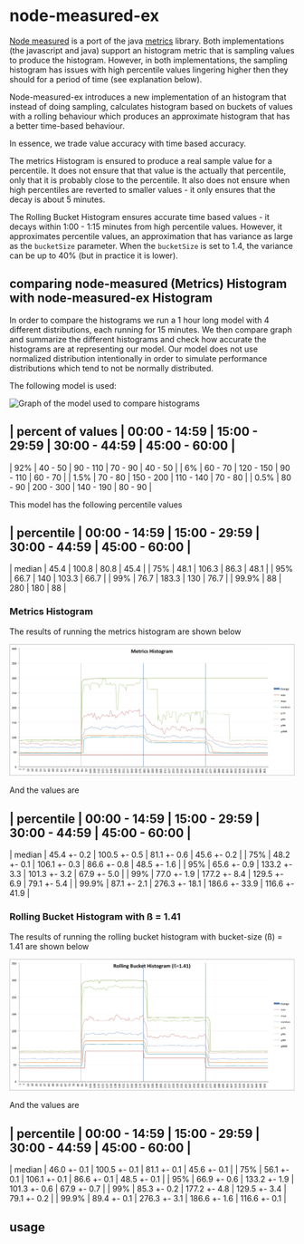 # node-measured-ex

[Node measured]() is a port of the java [metrics]() library. Both implementations (the javascript and java) support an
 histogram metric that is sampling values to produce the histogram. However, in both implementations, the sampling
 histogram has issues with high percentile values lingering higher then they should for a period of time (see explanation
 below).

Node-measured-ex introduces a new implementation of an histogram that instead of doing sampling, calculates histogram based
on buckets of values with a rolling behaviour which produces an approximate histogram that has a better time-based
behaviour.

In essence, we trade value accuracy with time based accuracy.

The metrics Histogram is ensured to produce a real sample value for a percentile. It does not ensure that that value is
the actually that percentile, only that it is probably close to the percentile. It also does not ensure when high percentiles
are reverted to smaller values - it only ensures that the decay is about 5 minutes.

The Rolling Bucket Histogram ensures accurate time based values - it decays within 1:00 - 1:15 minutes from high percentile
values. However, it approximates percentile values, an approximation that has variance as large as the ```bucketSize``` parameter.
When the ```bucketSize``` is set to 1.4, the variance can be up to 40% (but in practice it is lower).

## comparing node-measured (Metrics) Histogram with node-measured-ex Histogram

In order to compare the histograms we run a 1 hour long model with 4 different distributions, each running for 15 minutes.
We then compare graph and summarize the different histograms and check how accurate the histograms are at representing
our model. Our model does not use normalized distribution intentionally in order to simulate performance distributions
which tend to not be normally distributed.

The following model is used:

![Graph of the model used to compare histograms](raw/master/model.png "Model")

| percent of values | 00:00 - 14:59 | 15:00 - 29:59 | 30:00 - 44:59 | 45:00 - 60:00 |
-------------------------------------------------------------------------------------
|   92%             |  40 - 50      |  90 - 110     |  70 - 90      |  40 - 50      |
|    6%             |  60 - 70      |  120 - 150    |  90 - 110     |  60 - 70      |
|  1.5%             |  70 - 80      |  150 - 200    |  110 - 140    |  70 - 80      |
|  0.5%             |  80 - 90      |  200 - 300    |  140 - 190    |  80 - 90      |

This model has the following percentile values

| percentile   | 00:00 - 14:59 | 15:00 - 29:59 | 30:00 - 44:59 | 45:00 - 60:00 |
--------------------------------------------------------------------------------
| median       | 45.4          |  100.8        | 80.8          | 45.4          |
| 75%          | 48.1          |  106.3        | 86.3          | 48.1          |
| 95%          | 66.7          |  140          | 103.3         | 66.7          |
| 99%          | 76.7          |  183.3        | 130           | 76.7          |
| 99.9%        | 88            |  280          | 180           | 88            |

### Metrics Histogram

The results of running the metrics histogram are shown below

![Graph of the Metrics histogram](metrics-histogram.png?raw=true "Metrics Histogram")

And the values are

| percentile   | 00:00 - 14:59 | 15:00 - 29:59 | 30:00 - 44:59 | 45:00 - 60:00 |
--------------------------------------------------------------------------------
| median       | 45.4 +- 0.2   | 100.5 +- 0.5  | 81.1 +- 0.6   | 45.6 +- 0.2   |
| 75%          | 48.2 +- 0.1   | 106.1 +- 0.3  | 86.6 +- 0.8   | 48.5 +- 1.6   |
| 95%          | 65.6 +- 0.9   | 133.2 +- 3.3  | 101.3 +- 3.2  | 67.9 +- 5.0   |
| 99%          | 77.0 +- 1.9   | 177.2 +- 8.4  | 129.5 +- 6.9  | 79.1 +- 5.4   |
| 99.9%        | 87.1 +- 2.1   | 276.3 +- 18.1 | 186.6 +- 33.9 | 116.6 +- 41.9 |


### Rolling Bucket Histogram with ß = 1.41

The results of running the rolling bucket histogram with bucket-size (ß) = 1.41 are shown below

![Graph of the Rolling Bucket histogram with ß = 1.41](rolling-bucket-histogram-1.41.png?raw=true "Rolling Bucket Histogram 1.41")

And the values are

| percentile   | 00:00 - 14:59 | 15:00 - 29:59 | 30:00 - 44:59 | 45:00 - 60:00 |
--------------------------------------------------------------------------------
| median       | 46.0 +- 0.1   | 100.5 +- 0.1  | 81.1 +- 0.1   | 45.6 +- 0.1   |
| 75%          | 56.1 +- 0.1   | 106.1 +- 0.1  | 86.6 +- 0.1   | 48.5 +- 0.1   |
| 95%          | 66.9 +- 0.6   | 133.2 +- 1.9  | 101.3 +- 0.6  | 67.9 +- 0.7   |
| 99%          | 85.3 +- 0.2   | 177.2 +- 4.8  | 129.5 +- 3.4  | 79.1 +- 0.2   |
| 99.9%        | 89.4 +- 0.1   | 276.3 +- 3.1  | 186.6 +- 1.6  | 116.6 +- 0.1  |


## usage

